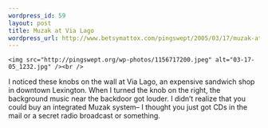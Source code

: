 ```yaml
--- 
wordpress_id: 59
layout: post
title: Muzak at Via Lago
wordpress_url: http://www.betsymattox.com/pingswept/2005/03/17/muzak-at-via-lago/
---
```

	<img src="http://pingswept.org/wp-photos/1156717200.jpeg" alt="03-17-05_1232.jpg" /><br />
I noticed these knobs on the wall at Via Lago, an expensive sandwich shop in downtown Lexington. When I turned the knob on the right, the background music near the backdoor got louder. I didn&#8217;t realize that you could buy an integrated Muzak system&#8211; I thought you just got CDs in the mail or a secret radio broadcast or something.


